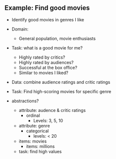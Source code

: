 ## Example: Find good movies
- Identify good movies in genres I like
- Domain:
    - General population, movie enthusiasts
- Task: what is a good movie for me?
    - Highly rated by critics?
    - Highly rated by audiences?
    - Successful at the box office?
    - Similar to movies I liked?

- Data: combine audience ratings and critic ratings
- Task: Find high-scoring movies for specific genre
- abstractions?
    - attribute: audence & critic ratings
        - ordinal
            - Levels: 3, 5, 10
    - attribute: genre
        - categorical
            - levels: < 20
    -  items: movies
        - items: millions
    - task: find high values

